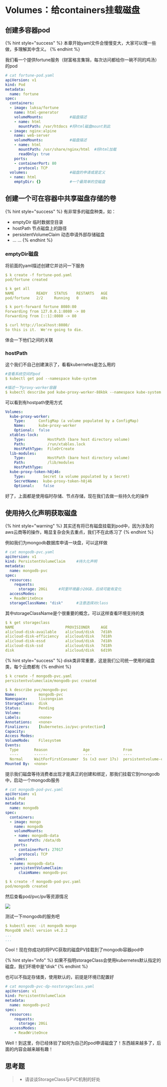 # Volumes：给containers挂载磁盘

## 创建多容器pod

{% hint style="success" %}
本章开始yaml文件会慢慢变大，大家可以慢一些做，多理解其中含义。
{% endhint %}

我们看一个提供fortune服务（财富格言集锦，每次访问都给你一碗不同的鸡汤）的pod

```yaml
# cat fortune-pod.yaml
apiVersion: v1
kind: Pod
metadata:
  name: fortune
spec:
  containers:
  - image: luksa/fortune
    name: html-generator
    volumeMounts:            #磁盘描述
    - name: html
      mountPath: /var/htdocs #将html磁盘mount到此
  - image: nginx:alpine
    name: web-server
    volumeMounts:            #磁盘描述 
    - name: html
      mountPath: /usr/share/nginx/html  #将html加载
      readOnly: true
    ports:
    - containerPort: 80
      protocol: TCP
  volumes:                   #磁盘的申请或是定义
  - name: html
    emptyDir: {}             #一个最简单的空磁盘
```

## 创建一个可在容器中共享磁盘存储的卷

{% hint style="success" %}
有非常多的磁盘种类，如：

* emptyDir 临时数据空目录
* hostPath 节点磁盘上的路径
* persistentVolumeClaim 动态申请外部存储磁盘
* ... ...
{% endhint %}

### emptyDir磁盘

将前面的yaml描述创建它并访问一下服务

```yaml
$ k create -f fortune-pod.yaml
pod/fortune created

$ k get all
NAME          READY   STATUS    RESTARTS   AGE
pod/fortune   2/2     Running   0          48s

$ k port-forward fortune 8080:80
Forwarding from 127.0.0.1:8080 -> 80
Forwarding from [::1]:8080 -> 80

$ curl http://localhost:8080/
So this is it.  We're going to die.
```

体会一下他们之间的关联

### hostPath

这个我们不自己创建演示了，看看kubernetes是怎么用的

```yaml
#查看系统空间的pod
$ kubectl get pod --namespace kube-system

#描述一下proxy-worker容器
$ kubectl describe pod kube-proxy-worker-88kbk --namespace kube-system
```

可以看到有hostpath使用方式

```yaml
Volumes:
  kube-proxy-worker:
    Type:      ConfigMap (a volume populated by a ConfigMap)
    Name:      kube-proxy-worker
    Optional:  false
  xtables-lock:
    Type:          HostPath (bare host directory volume)
    Path:          /run/xtables.lock
    HostPathType:  FileOrCreate
  lib-modules:
    Type:          HostPath (bare host directory volume)
    Path:          /lib/modules
    HostPathType:
  kube-proxy-token-h8j46:
    Type:        Secret (a volume populated by a Secret)
    SecretName:  kube-proxy-token-h8j46
    Optional:    false
```

好了，上面都是使用临时存储、节点存储，现在我们去做一些持久化的操作

## 使用持久化声明获取磁盘

{% hint style="warning" %}
其实还有将已有磁盘挂载到pod中，因为涉及的aws云商等的操作，略显复杂会失去重点，我们不在此练习了
{% endhint %}

例如我们为mongodb数据库申请一块盘，可以这样做

```yaml
# cat mongodb-pvc.yaml
apiVersion: v1
kind: PersistentVolumeClaim     #持久化声明
metadata:
  name: mongodb-pvc
spec:
  resources:
    requests:
      storage: 20Gi     #阿里环境最小20GB，后续可能有变化
  accessModes:
  - ReadWriteOnce
  storageClassName: "disk"      #注意选择对class
```

其中storageClassName是个很重要的概念，可以这样查看环境支持的类

```yaml
$ k get storageclass
NAME                       PROVISIONER     AGE
alicloud-disk-available    alicloud/disk   7d18h
alicloud-disk-efficiency   alicloud/disk   7d18h
alicloud-disk-essd         alicloud/disk   7d18h
alicloud-disk-ssd          alicloud/disk   7d18h
disk                       alicloud/disk   6d19h
```

{% hint style="success" %}
disk类非常重要，这是我们公司统一使用的磁盘类，每个云商都有
{% endhint %}

```yaml
$ k create -f mongodb-pvc.yaml
persistentvolumeclaim/mongodb-pvc created

$ k describe pvc/mongodb-pvc
Name:          mongodb-pvc
Namespace:     liuzongxian
StorageClass:  disk
Status:        Pending
Volume:
Labels:        <none>
Annotations:   <none>
Finalizers:    [kubernetes.io/pvc-protection]
Capacity:
Access Modes:
VolumeMode:    Filesystem
Events:
  Type       Reason                Age               From                         Message
  ----       ------                ----              ----                         -------
  Normal     WaitForFirstConsumer  5s (x3 over 17s)  persistentvolume-controller  waiting for first consumer to be created before binding
Mounted By:  <none>
```

提示我们磁盘等待消费者出现才能真正的创建和绑定，那我们挂载它到mongodb中，启动一个mongodb服务

```yaml
# cat mongodb-pod-pvc.yaml
apiVersion: v1
kind: Pod
metadata:
  name: mongodb
spec:
  containers:
  - image: mongo
    name: mongodb
    volumeMounts:
    - name: mongodb-data
      mountPath: /data/db
    ports:
    - containerPort: 27017
      protocol: TCP
  volumes:
  - name: mongodb-data
    persistentVolumeClaim:
      claimName: mongodb-pvc
```

```yaml
$ k create -f mongodb-pod-pvc.yaml
pod/mongodb created
```

 然后查看pod/pvc/pv等资源情况

![](<../../../.gitbook/assets/image (66).png>)

测试一下mongodb的服务吧

```yaml
$ kubectl exec -it mongodb mongo
MongoDB shell version v4.2.2
...
...
```

Cool！现在你成功的将PVC获取的磁盘PV挂载到了mongodb容器pod中

{% hint style="info" %}
如果不指明storageClass会使用kubernetes默认指定的磁盘，我们环境中是“disk“
{% endhint %}

也可以不指定存储类，使用默认的，前提是环境已配置好

```yaml
# cat mongodb-pvc-dp-nostorageclass.yaml
apiVersion: v1
kind: PersistentVolumeClaim
metadata:
  name: mongodb-pvc2
spec:
  resources:
    requests:
      storage: 20Gi
  accessModes:
    - ReadWriteOnce
```

Well！到这里，你已经体验了如何为自己的pod申请磁盘了！东西越来越多了，后面的内容会越来越有趣！

## 思考题

> * 请谈谈StorageClass与PVC机制的好处
